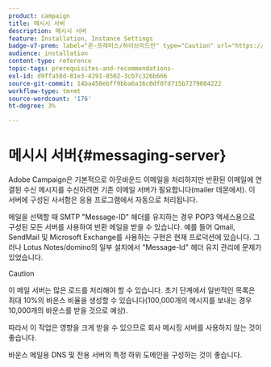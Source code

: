 ```yaml
---
product: campaign
title: 메시시 서버
description: 메시시 서버
feature: Installation, Instance Settings
badge-v7-prem: label="온-프레미스/하이브리드만" type="Caution" url="https://experienceleague.adobe.com/docs/campaign-classic/using/installing-campaign-classic/architecture-and-hosting-models/hosting-models-lp/hosting-models.html?lang=ko" tooltip="온-프레미스 및 하이브리드 배포에만 적용"
audience: installation
content-type: reference
topic-tags: prerequisites-and-recommendations-
exl-id: d9ffa58d-81e3-4291-8502-3cb7c326b666
source-git-commit: 14ba450ebff9bba6a36c0df07d715b7279604222
workflow-type: tm+mt
source-wordcount: '176'
ht-degree: 3%

---
```


# 메시시 서버{#messaging-server}



Adobe Campaign은 기본적으로 아웃바운드 이메일을 처리하지만 반환된 이메일에 연결된 수신 메시지를 수신하려면 기존 이메일 서버가 필요합니다(mailer 데몬에서). 이 서버에 구성된 사서함은 응용 프로그램에서 자동으로 처리됩니다.

메일을 선택할 때 SMTP &quot;Message-ID&quot; 헤더를 유지하는 경우 POP3 액세스용으로 구성된 모든 서버를 사용하여 반환 메일을 받을 수 있습니다. 예를 들어 Qmail, SendMail 및 Microsoft Exchange를 사용하는 구현은 현재 프로덕션에 있습니다. 그러나 Lotus Notes/domino의 일부 설치에서 &quot;Message-Id&quot; 헤더 유지 관리에 문제가 있었습니다.

>[!CAUTION]
>
>이 메일 서버는 많은 로드를 처리해야 할 수 있습니다. 초기 단계에서 일반적인 목록은 최대 10%의 바운스 비율을 생성할 수 있습니다(100,000개의 메시지를 보내는 경우 10,000개의 바운스를 받을 것으로 예상).
>
>따라서 이 작업은 영향을 크게 받을 수 있으므로 회사 메시징 서버를 사용하지 않는 것이 좋습니다.
>
>바운스 메일용 DNS 및 전용 서버의 특정 하위 도메인을 구성하는 것이 좋습니다.
